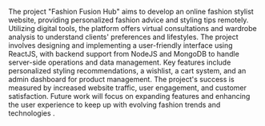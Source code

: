 The project "Fashion Fusion Hub" aims to develop an online fashion stylist website, providing personalized fashion advice and styling tips remotely. Utilizing digital tools, the platform offers virtual consultations and wardrobe analysis to understand clients' preferences and lifestyles. The project involves designing and implementing a user-friendly interface using ReactJS, with backend support from NodeJS and MongoDB to handle server-side operations and data management. Key features include personalized styling recommendations, a wishlist, a cart system, and an admin dashboard for product management. The project's success is measured by increased website traffic, user engagement, and customer satisfaction. Future work will focus on expanding features and enhancing the user experience to keep up with evolving fashion trends and technologies  .

